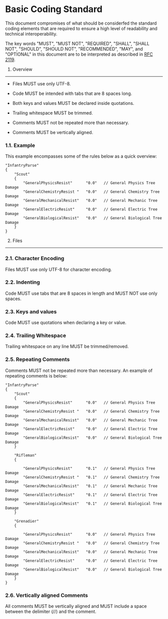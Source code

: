 Basic Coding Standard
==================

This document compromises of what should be considerfed the standard
coding elements that are required to ensure a high level of readability
and technical interoperability.

The key words "MUST", "MUST NOT", "REQUIRED", "SHALL", "SHALL NOT", "SHOULD",
"SHOULD NOT", "RECOMMENDED", "MAY", and "OPTIONAL" in this document are to be
interpreted as described in [RFC 2119].

[RFC 2119]: http://www.ietf.org/rfc/rfc2119.txt

1. Overview
-----------

- Files MUST use only UTF-8.

- Code MUST be intended with tabs that are 8 spaces long.

- Both keys and values MUST be declared inside quotations.

- Trailing whitespace MUST be trimmed.

- Comments MUST not be repeated more than necessary.

- Comments MUST be vertically aligned.

### 1.1. Example

This example encompasses some of the rules below as a quick overview:

```VDF
"InfantryParse"
{
    "Scout"
    {
        "GeneralPhysicsResist"      "0.0"   // General Physics Tree Damage
        "GeneralChemistryResist "   "0.0"   // General Chemistry Tree Damage
        "GeneralMechanicalResist"   "0.0"   // General Mechanic Tree Damage
        "GeneralElectricResist"     "0.0"   // General Electric Tree Damage
        "GeneralBiologicalResist"   "0.0"   // General Biological Tree Damage
    }
}
```

2. Files
-----------

### 2.1. Character Encoding

Files MUST use only UTF-8 for character encoding.

### 2.2. Indenting

Code MUST use tabs that are 8 spaces in length and MUST NOT use only spaces.

### 2.3. Keys and values

Code MUST use quotations when declaring a key or value.

### 2.4. Trailing Whitespace

Trailing whitespace on any line MUST be trimmed/removed.

### 2.5. Repeating Comments

Comments MUST not be repeated more than necessary. An example of repeating comments is below:

```VDF
"InfantryParse"
{
	"Scout"
	{
		"GeneralPhysicsResist"		"0.0"	// General Physics Tree Damage
		"GeneralChemistryResist	"  	"0.0" 	// General Chemistry Tree Damage
		"GeneralMechanicalResist" 	"0.0"	// General Mechanic Tree Damage
		"GeneralElectricResist"  	"0.0"	// General Electric Tree Damage
		"GeneralBiologicalResist"	"0.0" 	// General Biological Tree Damage
	}

	"Rifleman"
	{

		"GeneralPhysicsResist"		"0.1"	// General Physics Tree Damage
		"GeneralChemistryResist	"  	"0.1" 	// General Chemistry Tree Damage
		"GeneralMechanicalResist" 	"0.1"	// General Mechanic Tree Damage
		"GeneralElectricResist"  	"0.1"	// General Electric Tree Damage
		"GeneralBiologicalResist"	"0.1" 	// General Biological Tree Damage
	}

	"Grenadier"
	{

		"GeneralPhysicsResist"		"0.0"	// General Physics Tree Damage
		"GeneralChemistryResist	"  	"0.0" 	// General Chemistry Tree Damage
		"GeneralMechanicalResist" 	"0.0"	// General Mechanic Tree Damage
		"GeneralElectricResist"  	"0.0"	// General Electric Tree Damage
		"GeneralBiologicalResist"	"0.0" 	// General Biological Tree Damage
	}
}
```
### 2.6. Vertically aligned Comments

All comments MUST be vertically aligned and MUST include a space between
the delimiter (//) and the comment.
